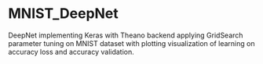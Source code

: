 # MNIST_DeepNet
DeepNet implementing Keras with Theano backend applying GridSearch parameter tuning on MNIST dataset with plotting visualization of learning on accuracy loss and accuracy validation.
